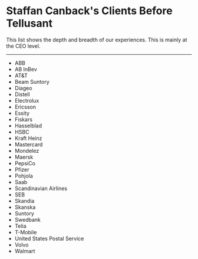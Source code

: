 # Staffan Canback's Clients Before Tellusant
This list shows the depth and breadth of our experiences. This is mainly at the CEO level.

---
- ABB  
- AB InBev
- AT&T
- Beam Suntory
- Diageo  
- Distell  
- Electrolux  
- Ericsson  
- Essity
- Fiskars
- Hasselblad
- HSBC
- Kraft Heinz
- Mastercard
- Mondelez
- Maersk
- PepsiCo
- Pfizer
- Pohjola
- Saab
- Scandinavian Airlines
- SEB
- Skandia
- Skanska
- Suntory
- Swedbank
- Telia
- T-Mobile
- United States Postal Service
- Volvo
- Walmart
